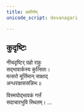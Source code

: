 ```yaml
---
title: प्रकीर्णम्
unicode_script: devanagari

---
```

  
## कुदृष्टिः  
नीचदृष्टिर् ग्रहो राहुः  
सद्भावार्कस्य कुत्सितः।  
मत्सरो मूर्त्तिमान् साक्षाद्  
अन्धराक्षससन्निभः॥  

विस्मयोद्भावकं गर्त्तं  
सदाचारभुवि स्थितम्। …  

